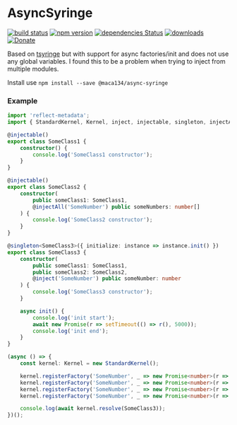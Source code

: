 # AsyncSyringe
[![build status](https://img.shields.io/travis/maca134/async-syringe)](https://travis-ci.org/maca134/async-syringe)
[![npm version](https://badge.fury.io/js/%40maca134%2Fasync-syringe.svg)](https://badge.fury.io/js/%40maca134%2Fasync-syringe)
[![dependencies Status](https://david-dm.org/maca134/async-syringe/status.svg)](https://david-dm.org/maca134/async-syringe)
[![downloads](https://img.shields.io/npm/dm/@maca134/async-syringe)](https://www.npmjs.com/package/@maca134/async-syringe)
[![Donate](https://img.shields.io/badge/Donate-PayPal-green.svg)](https://www.paypal.me/maca134)

Based on [tsyringe](https://github.com/microsoft/tsyringe) but with support for async factories/init and does not use any global variables. I found this to be a problem when trying to inject from multiple modules.

Install use `npm install --save @maca134/async-syringe`

### Example
```typescript
import 'reflect-metadata';
import { StandardKernel, Kernel, inject, injectable, singleton, injectAll } from '.';

@injectable()
export class SomeClass1 {
	constructor() {
		console.log('SomeClass1 constructor');
	}
}

@injectable()
export class SomeClass2 {
	constructor(
		public someClass1: SomeClass1, 
		@injectAll('SomeNumber') public someNumbers: number[]
	) {
		console.log('SomeClass2 constructor');
	}
}

@singleton<SomeClass3>({ initialize: instance => instance.init() })
export class SomeClass3 {
	constructor(
		public someClass1: SomeClass1, 
		public someClass2: SomeClass2, 
		@inject('SomeNumber') public someNumber: number
	) {
		console.log('SomeClass3 constructor');
	}

	async init() {
		console.log('init start');
		await new Promise(r => setTimeout(() => r(), 5000));
		console.log('init end');
	}
}

(async () => {
	const kernel: Kernel = new StandardKernel();

	kernel.registerFactory('SomeNumber', _ => new Promise<number>(r => setTimeout(() => r(1), 1000)));
	kernel.registerFactory('SomeNumber', _ => new Promise<number>(r => setTimeout(() => r(2), 1000)));
	kernel.registerFactory('SomeNumber', _ => new Promise<number>(r => setTimeout(() => r(3), 1000)));
	kernel.registerFactory('SomeNumber', _ => new Promise<number>(r => setTimeout(() => r(4), 1000)));

	console.log(await kernel.resolve(SomeClass3));
})();
```